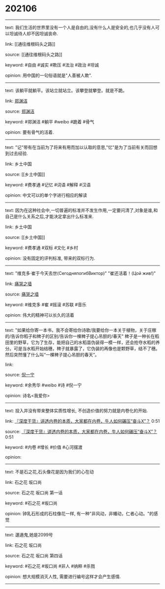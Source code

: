 # 202106

---

text: 我们生活的世界里没有一个人是自由的,没有什么人是安全的,也几乎没有人可以坦诚待人却不因坦诚丧命.

link: [[通往维根码头之路]]

source: [[通往维根码头之路]]

keyword: #自由 #诚实 #欺压 #法治 #政治 #坦诚

opinion: 用中国的一句俗语就是"人善被人欺".

---

text: 该躺平就躺平。该站立就站立。该攀登就攀登。就是不跪。

link: [郑渊洁](https://weibo.com/1195031270/KhFrjAeaU?from=page_1035051195031270_profile&type=comment)

source: [郑渊洁](https://weibo.com/1195031270/KhFrjAeaU?from=page_1035051195031270_profile&type=comment)

keyword: #郑渊洁 #躺平 #weibo #跪着 #骨气

opinion: 要有骨气的活着.

---

text: "记"带有在当前为了将来有用而加以认取的意思,"忆"是为了当前有关而回想到过去经验.

link: 乡土中国

source: [[乡土中国]]

keyword: #费孝通 #记忆 #词语 #解释 #汉语

opinion: 中文可以的单个字进行相应的解读

---

text: 因为在这种社会中,一切普遍的标准并不发生作用,一定要问清了,对象是谁,和自己是什么关系之后,才能决定拿出什么标准来.

link: 乡土中国

source: [[乡土中国]]

keyword: #费孝通 #双标 #文化 #乡村

opinion: 没有固定的评判标准, 带来的双标行为.

---

text: "维克多·崔于今天去世\(СегодняпогибВиктор\)" "崔还活着！\(Цой жив!\)"

link: [痛哭之墙](https://zh.wikipedia.org/wiki/%E7%97%9B%E5%93%AD%E4%B9%8B%E5%A2%99)

source: [痛哭之墙](https://zh.wikipedia.org/wiki/%E7%97%9B%E5%93%AD%E4%B9%8B%E5%A2%99)

keyword: #维克多 #崔 #摇滚 #苏联 #音乐

opinion: 伟大的精神可以长久的活着

---

text: "如果给你寄一本书，我不会寄给你诗歌/我要给你一本关于植物，关于庄稼的/告诉你稻子和稗子的区别/告诉你一棵稗子提心吊胆的/春天" 稗子是一种长在稻田里的野草，它为了生存，能把自己的水稻苗伪装得一模一样，还会抢夺水稻的养分。可是当水稻开始结穗，稗子就暴露了，它伪装的再像也是颗野草，结不了穗。 然后突然懂了什么叫“一棵稗子提心吊胆的春天”。

link:

source: [倪一宁](https://weibo.com/2371558822/Kjc6QtFRH?type=comment)

keyword: #余秀华 #weibo #诗 #倪一宁

opinion: 诗名<我爱你\>

---

text:  投入并没有带来整体实质性增长, 不创造价值的努力就是内卷化的开始.

link: [『深度干货』讲透内卷的本质，大家都在内卷，牛人如何碾压“奋斗X”？](https://youtu.be/BV91-qxW700) 0:51

source: [『深度干货』讲透内卷的本质，大家都在内卷，牛人如何碾压“奋斗X”？](https://youtu.be/BV91-qxW700) 0:51

keyword:  #内卷 #增长 #价值 #心河摆渡

opinion:

---


text: 不是石之花,石头像花是因为我们的心在动

link: 石之花 坂口尚

source: 石之花 坂口尚 第一话

keyword:  #石之花 #坂口尚

opinion: 钟乳石形成的石柱像花一样, 有一种"非风动，非幡动，仁者心动。"的感觉

---

text: 邋遢鬼,她是2099号

link: 石之花 坂口尚

source: 石之花 坂口尚 第四话

keyword:  #石之花 #坂口尚 #非人 #纳粹 #杀戮

opinion: 想大规模消灭人性, 需要进行编号这样才会产生感情.

---

